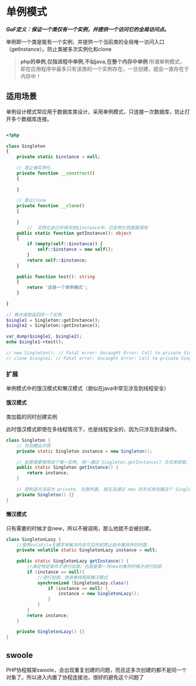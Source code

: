 # 单例模式

***GoF定义：保证一个类仅有一个实例，并提供一个访问它的全局访问点。***

单例即一个类是能有一个实例，并提供一个当前类的全局唯一访问入口（getInstance）。防止类被多次实例化和clone

> **php的单例,仅指进程中单例,不似java,在整个内存中单例**
> 所谓单例模式，即在应用程序中最多只有该类的一个实例存在，一旦创建，就会一直存在于内存中！

## 适用场景

单例设计模式常应用于数据库类设计，采用单例模式，只连接一次数据库，防止打开多个数据库连接。

```php

<?php
 
class Singleton
{
    private static $instance = null;
 
    // 禁止被实例化
    private function __construct()
    {
 
    }
 
    // 禁止clone
    private function __clone()
    {
 
    }
        //  实例化自己并保存到$instance中，已实例化则直接调用
    public static function getInstance(): object
    {
        if (empty(self::$instance)) {
            self::$instance = new self();
        }
        return self::$instance;
    }
 
    public function test(): string
    {
        return '这是一个单例模式';
    }
 
}
 
// 两次调用返回同一个实例
$single1 = Singleton::getInstance();
$single2 = Singleton::getInstance();
 
var_dump($single1, $single2);
echo $single1->test();
 
// new Singleton(); // Fatal error: Uncaught Error: Call to private Singleton::__construct() from invalid context
// clone $single1; // Fatal error: Uncaught Error: Call to private Singleton::__construct() from invalid context
```

### 扩展

单例模式中的饿汉模式和懒汉模式（貌似在java中常见涉及到线程安全）

#### 饿汉模式

类加载的同时创建实例

此时饿汉模式即使在多线程情况下，也是线程安全的，因为只涉及到读操作。

```java
class Singleton {
    // 先创建出示例
    private static Singleton instance = new Singleton();
 
    // 如果需要使用这个唯一实例, 统一通过 Singleton.getInstance() 方式来获取.
    public static Singleton getInstance() {
        return instance;
    }
 
    // 把构造方法设为 private. 在类外面, 就无法通过 new 的方式来创建这个 Singleton 实例
    private Singleton() {}
}
```

#### 懒汉模式

只有需要的时候才会new，所以不被调用，那么他就不会被创建。

```java
class SingletonLazy {
    //使用volatile关键字来解决内存可见性和禁止指令重排序的问题
    private volatile static SingletonLazy instance = null;
 
    public static SingletonLazy getInstance() {
        //满足特定条件才进行加锁，也就是第一次new对象的时候才进行加锁
        if (instance == null){
            //进行加锁，改进单线程版懒汉模式
            synchronized (SingletonLazy.class){
                if (instance == null) {
                    instance = new SingletonLazy();
                }
            }
        }
        return instance;
    }

    private SingletonLazy() {}
}
```

## swoole

PHP协程框架swoole，会出现重复创建的问题，而且这多次创建的都不是同一个对象了。所以进入内置了协程连接池，很好的避免这个问题了